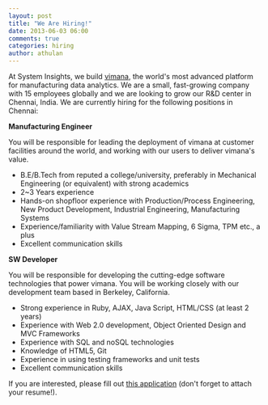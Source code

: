 ```yaml
---
layout: post
title: "We Are Hiring!"
date: 2013-06-03 06:00
comments: true
categories: hiring
author: athulan
---
```


At System Insights, we build [vimana](http://systeminsights.com/vimana/), the world's most advanced platform for manufacturing data analytics. We are a small, fast-growing company with 15 employees globally and we are looking to grow our R&D center in Chennai, India. We are currently hiring for the following positions in Chennai:

**Manufacturing Engineer**

You will be responsible for leading the deployment of vimana at customer facilities around the world, and working with our users to deliver vimana's value.

- B.E/B.Tech from reputed a college/university, preferably in Mechanical Engineering (or equivalent) with strong academics
- 2~3 Years experience
- Hands-on shopfloor experience with Production/Process Engineering, New Product Development, Industrial Engineering, Manufacturing Systems
- Experience/familiarity with Value Stream Mapping, 6 Sigma, TPM etc., a plus
- Excellent communication skills

**SW Developer**

You will be responsible for developing the cutting-edge software technologies that power vimana. You will be working closely with our development team based in Berkeley, California.

- Strong experience in Ruby, AJAX, Java Script, HTML/CSS (at least 2 years)
- Experience with Web 2.0 development, Object Oriented Design and MVC Frameworks
- Experience with SQL and noSQL technologies
- Knowledge of HTML5, Git
- Experience in using testing frameworks and unit tests
- Excellent communication skills

If you are interested, please fill out [this application](http://systeminsights.wufoo.com/forms/z7x4m1/) (don't forget to attach your resume!).


